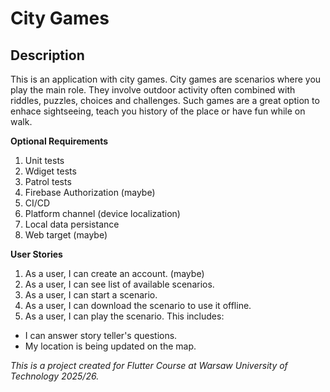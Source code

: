 # City Games

## Description

This is an application with city games. City games are scenarios where you play the main role. They involve outdoor activity often combined with riddles, puzzles, choices and challenges. Such games are a great option to enhace sightseeing, teach you history of the place or have fun while on walk.

**Optional Requirements**
1. Unit tests
2. Wdiget tests
3. Patrol tests
4. Firebase Authorization (maybe)
5. CI/CD
6. Platform channel (device localization)
7. Local data persistance
8. Web target (maybe)

**User Stories**
1. As a user, I can create an account. (maybe)
2. As a user, I can see list of available scenarios.
3. As a user, I can start a scenario.
4. As a user, I can download the scenario to use it offline.
5. As a user, I can play the scenario. This includes:
- I can answer story teller's questions.
- My location is being updated on the map.

*This is a project created for Flutter Course at Warsaw University of Technology 2025/26.*